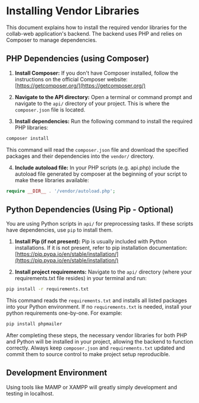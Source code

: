 # Installing Vendor Libraries

This document explains how to install the required vendor libraries for the collab-web application's backend. The backend uses PHP and relies on Composer to manage dependencies.

## PHP Dependencies (using Composer)

1. **Install Composer:** If you don't have Composer installed, follow the instructions on the official Composer website: [https://getcomposer.org/](https://getcomposer.org/)

2. **Navigate to the API directory:** Open a terminal or command prompt and navigate to the `api/` directory of your project. This is where the `composer.json` file is located.

3. **Install dependencies:** Run the following command to install the required PHP libraries:

```bash
composer install
```

This command will read the `composer.json` file and download the specified packages and their dependencies into the `vendor/` directory.

4. **Include autoload file:** In your PHP scripts (e.g. api.php) include the autoload file generated by composer at the beginning of your script to make these libraries available:

```php
require __DIR__ . '/vendor/autoload.php';
```


## Python Dependencies (Using Pip - Optional)

You are using Python scripts in `api/` for preprocessing tasks. If these scripts have dependencies, use `pip` to install them.


1. **Install Pip (if not present):** Pip is usually included with Python installations.  If it is not present, refer to pip installation documentation:  [https://pip.pypa.io/en/stable/installation/](https://pip.pypa.io/en/stable/installation/)

2. **Install project requirements:** Navigate to the `api/` directory (where your requirements.txt file resides) in your terminal and run:

```bash
pip install -r requirements.txt
```

This command reads the `requirements.txt` and installs all listed packages into your Python environment.  If no `requirements.txt` is needed,  install your python requirements one-by-one.  For example:

```bash
pip install phpmailer
```


After completing these steps, the necessary vendor libraries for both PHP and Python will be installed in your project, allowing the backend to function correctly.  Always keep `composer.json` and `requirements.txt` updated and commit them to source control to make project setup reproducible.

## Development Environment

Using tools like MAMP or XAMPP will greatly simply development and testing in localhost.
